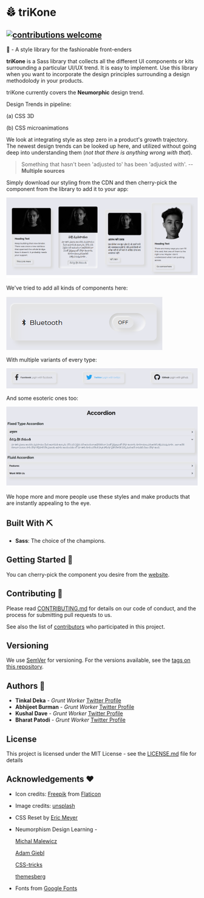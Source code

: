 # ![triKone](assets/images/icons/pine-cone25x25.png) triKone

## [![contributions welcome](https://img.shields.io/badge/contributions-welcome-brightgreen.svg?style=flat)](https://github.com/bharat-patodi/trikone/issues)

🦚 - A style library for the fashionable front-enders

**triKone** is a Sass library that collects all the different UI components or kits surrounding a particular UI/UX trend. It is easy to implement. Use this library when you want to incorporate the design principles surrounding a design methodolody in your products.

triKone currently covers the **Neumorphic** design trend.

Design Trends in pipeline:

(a) CSS 3D

(b) CSS microanimations

We look at integrating style as step zero in a product's growth trajectory. The newest design trends can be looked up here, and utilized without going deep into understanding them (_not that there is anything wrong with that_).

> Something that hasn't been 'adjusted to' has been 'adjusted with'. -- **Multiple sources**

Simply download our styling from the CDN and then cherry-pick the component from the library to add it to your app:

![Neumorphic Cards](assets/images/screengrab/trikone-screengrab-part-01.png)

We've tried to add all kinds of components here:

![Neumorphic Cards](assets/images/screengrab/trikone-screengrab-part-04.png)

With multiple variants of every type:

![Neumorphic Cards](assets/images/screengrab/trikone-screengrab-part-03.png)

And some esoteric ones too:

![Neumorphic Cards](assets/images/screengrab/trikone-screengrab-part-02.png)

We hope more and more people use these styles and make products that are instantly appealing to the eye.

## Built With ⛏️

[s]: #built-with-⛏️ "S/w stack"

- **Sass**: The choice of the champions.

## Getting Started 🚀

You can cherry-pick the component you desire from the [website](https://bharat-patodi.github.io/trikone/).

## Contributing 🎅

[c]: #Contributing-🎅 "Guidelines for contribution"

Please read [CONTRIBUTING.md](link-to-contributing.md) for details on our code of conduct, and the process for submitting pull requests to us.

See also the list of [contributors](https://github.com/bharat-patodi/trikone/graphs/contributors) who participated in this project.

## Versioning

[v]: #versioning "Maintaining the different versions"

We use [SemVer](http://semver.org/) for versioning. For the versions available, see the [tags on this repository](https://github.com/bharat-patodi/trikone/tags).

## Authors 🦹

[a]: #Authors-🦹 "All the authors"

- **Tinkal Deka** - _Grunt Worker_ [Twitter Profile](https://twitter.com/tinkal_deka)
- **Abhijeet Burman** - _Grunt Worker_ [Twitter Profile](https://twitter.com/abhi_burman)
- **Kushal Dave** - _Grunt Worker_ [Twitter Profile](https://twitter.com/ikushaldave)
- **Bharat Patodi** - _Grunt Worker_ [Twitter Profile](https://twitter.com/bharatpatodi)

## License

[l]: #license "License type"

This project is licensed under the MIT License - see the [LICENSE.md](LICENSE.md) file for details

## Acknowledgements ❤️

[ack]: #acknowledgements-❤️ "Inspirations, and code gifts"

- Icon credits: [Freepik](http://www.freepik.com/) from [Flaticon](https://www.flaticon.com/)
- Image credits: [unsplash](www.unsplash.com)
- CSS Reset by [Eric Meyer](https://meyerweb.com/eric/tools/css/reset/)
- Neumorphism Design Learning -

  [Michal Malewicz](http://michalmalewicz.com/)

  [Adam Giebl](https://neumorphism.io/#55b9f3)

  [CSS-tricks](https://css-tricks.com/neumorphism-and-css/)

  [themesberg](https://demo.themesberg.com/neumorphism-ui/html/components/all.html#top)

- Fonts from [Google Fonts](fonts.google.com)
